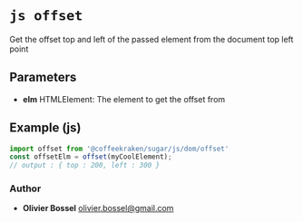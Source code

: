


<!-- @namespace    sugar.js.dom -->

# ```js offset ```


Get the offset top and left of the passed element from the document top left point

## Parameters

- **elm**  HTMLElement: The element to get the offset from



## Example (js)

```js
import offset from '@coffeekraken/sugar/js/dom/offset'
const offsetElm = offset(myCoolElement);
// output : { top : 200, left : 300 }
```


### Author
- **Olivier Bossel** <a href="mailto:olivier.bossel@gmail.com">olivier.bossel@gmail.com</a> 



